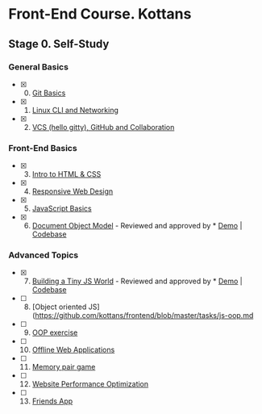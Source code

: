 # Front-End Course. Kottans

## Stage 0. Self-Study

### General Basics
- [x] 0. [Git Basics](task_git_basics)
- [x] 1. [Linux CLI and Networking](task_linux_cli)
- [x] 2. [VCS (hello gitty), GitHub and Collaboration](task_git_collaboration)

### Front-End Basics
- [x] 3. [Intro to HTML & CSS](task_html_css_intro)
- [x] 4. [Responsive Web Design](task_responsive_web_design)
- [x] 5. [JavaScript Basics](task_js_basics)
- [x] 6. [Document Object Model](task_js_dom) - Reviewed and approved by * [Demo](https://romanovaleksander.github.io/js-dom/) | [Codebase](https://github.com/RomanovAleksander/js-dom)

### Advanced Topics
- [x] 7. [Building a Tiny JS World](task_js_pre_oop)  - Reviewed and approved by * [Demo](https://romanovaleksander.github.io/a-tiny-JS-world/) | [Codebase](https://github.com/RomanovAleksander/a-tiny-JS-world)
- [ ] 8. [Object oriented JS](https://github.com/kottans/frontend/blob/master/tasks/js-oop.md
- [ ] 9. [OOP exercise](https://github.com/kottans/frontend/blob/master/tasks/js-post-oop.md)
- [ ] 10. [Offline Web Applications](https://github.com/kottans/frontend/blob/master/tasks/app-design-offline.md)
- [ ] 11. [Memory pair game](https://github.com/kottans/frontend/blob/master/tasks/memory-pair-game.md)
- [ ] 12. [Website Performance Optimization](https://github.com/kottans/frontend/blob/master/tasks/app-design-performance.md)
- [ ] 13. [Friends App](https://github.com/kottans/frontend/blob/master/tasks/friends-app.md)
